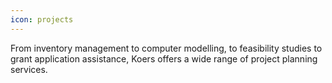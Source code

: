 ```yaml
---
icon: projects
---
```

From inventory management to computer modelling, to feasibility studies to grant application assistance, Koers offers a wide range of project planning services.
